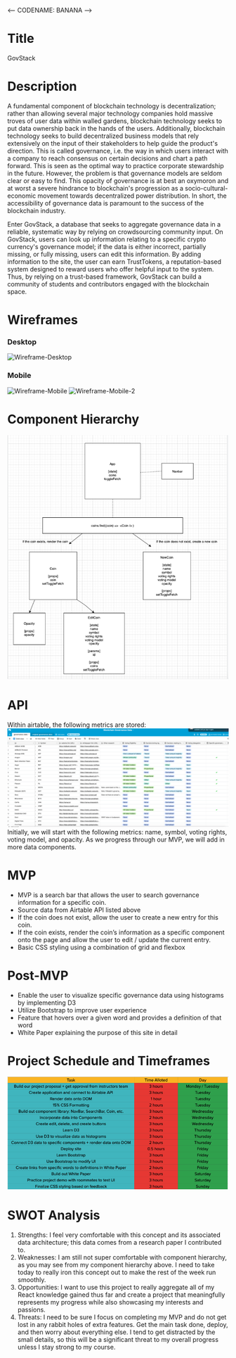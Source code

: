 <-- CODENAME: BANANA -->

# Title
GovStack

# Description
<p>
A fundamental component of blockchain technology is decentralization; rather than allowing several major technology companies hold massive troves of user data within walled
gardens, blockchain technology seeks to put data ownership back in the hands of the users. Additionally, blockchain technology seeks to build decentralized business models
that rely extensively on the input of their stakeholders to help guide the product's direction. This is called governance, i.e. the way in which users interact with a company
to reach consensus on certain decisions and chart a path forward. This is seen as the optimal way to practice corporate stewardship in the future. However, the problem is that
governance models are seldom clear or easy to find. This opacity of governance is at best an oxymoron and at worst a severe hindrance to blockchain's progression as a 
socio-cultural-economic movement towards decentralized power distribution. In short, the accessibility of governance data is paramount to the success of the blockchain 
industry.
</p>

<p>
Enter GovStack, a database that seeks to aggregate governance data in a reliable, systematic way by relying on crowdsourcing community input. On GovStack, users can 
look up information relating to a specific crypto currency's governance model; if the data is either incorrect, partially missing, or fully missing, users can edit this
information. By adding information to the site, the user can earn TrustTokens, a reputation-based system designed to reward users who offer helpful input to the 
system. Thus, by relying on a trust-based framework, GovStack can build a community of students and contributors engaged with the blockchain space.
</p>

# Wireframes
### Desktop
![Wireframe-Desktop](/images/wireframe-desktop-final.png)
### Mobile
![Wireframe-Mobile](/images/wireframe-mobile-final-1.png)
![Wireframe-Mobile-2](/images/wireframe-mobile-final-2.png)

# Component Hierarchy
![Component Hierarchy](images/components-final.png)



# API 
Within airtable, the following metrics are stored:
![Governance Data](/images/governance.png)
Initially, we will start with the following metrics: name, symbol, voting rights, voting model, and opacity. As we progress through our MVP, we will add in more data components.


# MVP
<ul>
  <li>MVP is a search bar that allows the user to search governance information for a specific coin.</li>
  <li>Source data from Airtable API listed above</li>
  <li>If the coin does not exist, allow the user to create a new entry for this coin.</li> 
  <li>If the coin exists, render the coin’s information as a specific component onto the page and allow the user to edit / update the current entry.</li>
  <li>Basic CSS styling using a combination of grid and flexbox</li>
</ul>

# Post-MVP
<ul>
  <li>Enable the user to visualize specific governance data using histograms by implementing D3</li>
  <li>Utilize Bootstrap to improve user experience</li>
  <li>Feature that hovers over a given word and provides a definition of that word</li>
  <li>White Paper explaining the purpose of this site in detail</li>
</ul>

# Project Schedule and Timeframes
![Project Schedule and Timelines](/images/timeframes.png)



# SWOT Analysis
<ol>
  <li>Strengths: I feel very comfortable with this concept and its associated data architecture; this data comes from a research paper I contributed to.</li>
  <li>Weaknesses: I am still not super comfortable with component hierarchy, as you may see from my component hierarchy above. I need to take today to really iron this concept out to make the rest of the week run smoothly.</li>
  <li>Opportunities: I want to use this project to really aggregate all of my React knowledge gained thus far and create a project that meaningfully represents my progress while also showcasing my interests and passions.</li>
  <li>Threats: I need to be sure I focus on completing my MVP and do not get lost in any rabbit holes of extra features. Get the main task done, deploy, and then worry about everything else. I tend to get distracted by the small details, so this will be a significant threat to my overall progress unless I stay strong to my course.</li>
</ol>
